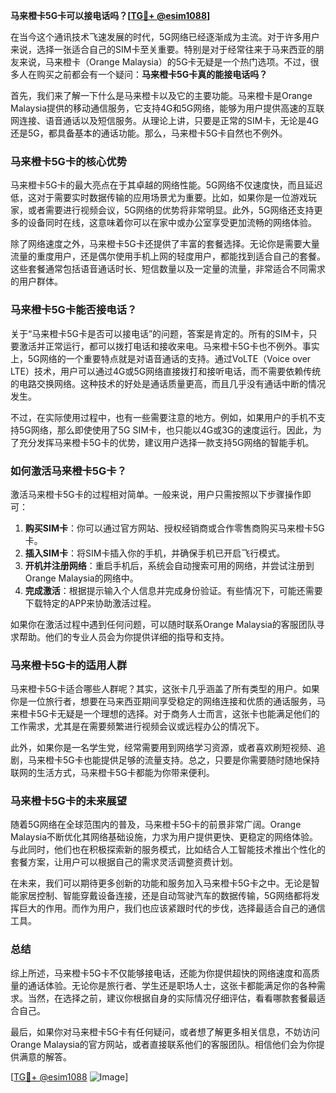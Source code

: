 **马来橙卡5G卡可以接电话吗？[[TG💪+ @esim1088](https://t.me/s/esim1088)]**

在当今这个通讯技术飞速发展的时代，5G网络已经逐渐成为主流。对于许多用户来说，选择一张适合自己的SIM卡至关重要。特别是对于经常往来于马来西亚的朋友来说，马来橙卡（Orange Malaysia）的5G卡无疑是一个热门选项。不过，很多人在购买之前都会有一个疑问：**马来橙卡5G卡真的能接电话吗？**

首先，我们来了解一下什么是马来橙卡以及它的主要功能。马来橙卡是Orange Malaysia提供的移动通信服务，它支持4G和5G网络，能够为用户提供高速的互联网连接、语音通话以及短信服务。从理论上讲，只要是正常的SIM卡，无论是4G还是5G，都具备基本的通话功能。那么，马来橙卡5G卡自然也不例外。

### **马来橙卡5G卡的核心优势**

马来橙卡5G卡的最大亮点在于其卓越的网络性能。5G网络不仅速度快，而且延迟低，这对于需要实时数据传输的应用场景尤为重要。比如，如果你是一位游戏玩家，或者需要进行视频会议，5G网络的优势将非常明显。此外，5G网络还支持更多的设备同时在线，这意味着你可以在家中或办公室享受更加流畅的网络体验。

除了网络速度之外，马来橙卡5G卡还提供了丰富的套餐选择。无论你是需要大量流量的重度用户，还是偶尔使用手机上网的轻度用户，都能找到适合自己的套餐。这些套餐通常包括语音通话时长、短信数量以及一定量的流量，非常适合不同需求的用户群体。

### **马来橙卡5G卡能否接电话？**

关于“马来橙卡5G卡是否可以接电话”的问题，答案是肯定的。所有的SIM卡，只要激活并正常运行，都可以拨打电话和接收来电。马来橙卡5G卡也不例外。事实上，5G网络的一个重要特点就是对语音通话的支持。通过VoLTE（Voice over LTE）技术，用户可以通过4G或5G网络直接拨打和接听电话，而不需要依赖传统的电路交换网络。这种技术的好处是通话质量更高，而且几乎没有通话中断的情况发生。

不过，在实际使用过程中，也有一些需要注意的地方。例如，如果用户的手机不支持5G网络，那么即使使用了5G SIM卡，也只能以4G或3G的速度运行。因此，为了充分发挥马来橙卡5G卡的优势，建议用户选择一款支持5G网络的智能手机。

### **如何激活马来橙卡5G卡？**

激活马来橙卡5G卡的过程相对简单。一般来说，用户只需按照以下步骤操作即可：

1. **购买SIM卡**：你可以通过官方网站、授权经销商或合作零售商购买马来橙卡5G卡。
2. **插入SIM卡**：将SIM卡插入你的手机，并确保手机已开启飞行模式。
3. **开机并注册网络**：重启手机后，系统会自动搜索可用的网络，并尝试注册到Orange Malaysia的网络中。
4. **完成激活**：根据提示输入个人信息并完成身份验证。有些情况下，可能还需要下载特定的APP来协助激活过程。

如果你在激活过程中遇到任何问题，可以随时联系Orange Malaysia的客服团队寻求帮助。他们的专业人员会为你提供详细的指导和支持。

### **马来橙卡5G卡的适用人群**

马来橙卡5G卡适合哪些人群呢？其实，这张卡几乎涵盖了所有类型的用户。如果你是一位旅行者，想要在马来西亚期间享受稳定的网络连接和优质的通话服务，马来橙卡5G卡无疑是一个理想的选择。对于商务人士而言，这张卡也能满足他们的工作需求，尤其是在需要频繁进行视频会议或远程办公的情况下。

此外，如果你是一名学生党，经常需要用到网络学习资源，或者喜欢刷短视频、追剧，马来橙卡5G卡也能提供足够的流量支持。总之，只要是你需要随时随地保持联网的生活方式，马来橙卡5G卡都能为你带来便利。

### **马来橙卡5G卡的未来展望**

随着5G网络在全球范围内的普及，马来橙卡5G卡的前景非常广阔。Orange Malaysia不断优化其网络基础设施，力求为用户提供更快、更稳定的网络体验。与此同时，他们也在积极探索新的服务模式，比如结合人工智能技术推出个性化的套餐方案，让用户可以根据自己的需求灵活调整资费计划。

在未来，我们可以期待更多创新的功能和服务加入马来橙卡5G卡之中。无论是智能家居控制、智能穿戴设备连接，还是自动驾驶汽车的数据传输，5G网络都将发挥巨大的作用。而作为用户，我们也应该紧跟时代的步伐，选择最适合自己的通信工具。

### **总结**

综上所述，马来橙卡5G卡不仅能够接电话，还能为你提供超快的网络速度和高质量的通话体验。无论你是旅行者、学生还是职场人士，这张卡都能满足你的各种需求。当然，在选择之前，建议你根据自身的实际情况仔细评估，看看哪款套餐最适合自己。

最后，如果你对马来橙卡5G卡有任何疑问，或者想了解更多相关信息，不妨访问Orange Malaysia的官方网站，或者直接联系他们的客服团队。相信他们会为你提供满意的解答。

[[TG💪+ @esim1088](https://t.me/s/esim1088) ![Image](https://i.postimg.cc/4NQfJmqS/Snipaste-2025-05-13-00-14-12.png)]